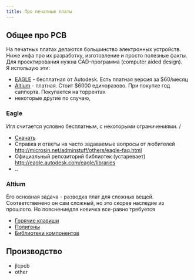 ```yaml
---
title: Про печатные платы
---
```


## Общее про PCB
На печатных платах делаются большинство электронных устройств. Ниже инфа про их разработку, изготовление и просто полезные факты.  
Для проектирования нужна CAD-программа (computer aided design).  
Я использую эти:  
- [EAGLE](#eagle) - бесплатная от Autodesk. Есть платная версия за $60/месяц
- [Altium](#altium) - платная. Стоит $6000 единоразово. При покупке год саппорта. Покупается на торрентах
- некоторые другие по случаю,


### Eagle
Игл считается условно бесплатным, с некоторыми ограничениями. /
* [Скачать]()
* Справка и ответы на часто задаваемые вопросы от любителей 
<http://microsin.net/adminstuff/others/eagle-faq.html>
* Официальный репозиторий библиотек (устаревает) 
<http://eagle.autodesk.com/eagle/libraries>
* .. 

### Altium
Его основная задача - разводка плат для сложных вещей. Соответственено он сам сложный, но это скорее наследие из прошлого. Но пояснениедля новичка все-равно требуется
* [Горячие клавиши](http://microsin.net/adminstuff/others/altium-designer-editor-shortcuts.html)
* [Полигоны](http://microsin.net/adminstuff/others/altium-designer-polygon-pours-and-copper-regions.html)
* [Библиотеки компонентов](http://we.easyelectronics.ru/CADSoft/bd-biblioteki-dlya-altium-designer.html)


## Производство
* jlcpcb
* other
